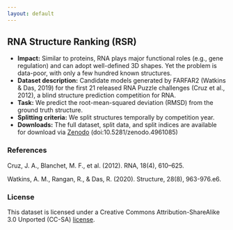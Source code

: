 ```yaml
---
layout: default
---
```


## RNA Structure Ranking (RSR) 
  - **Impact:** Similar to proteins, RNA plays major functional roles (e.g., gene regulation) and can adopt well-defined 3D shapes. Yet the problem is data-poor, with only a few hundred known structures.
  - **Dataset description:** Candidate models generated by FARFAR2 (Watkins & Das, 2019) for the first 21 released RNA Puzzle challenges (Cruz et al., 2012), a blind structure prediction competition for RNA.
  - **Task:** We predict the root-mean-squared deviation (RMSD) from the ground truth structure.
  - **Splitting criteria:** We split structures temporally by competition year.
  - **Downloads:** The full dataset, split data, and split indices are available for download via [Zenodo](https://zenodo.org/record/4961085) (doi:10.5281/zenodo.4961085)

### References

Cruz, J. A., Blanchet, M. F., et al. (2012). RNA, 18(4), 610–625.

Watkins, A. M., Rangan, R., & Das, R. (2020). Structure, 28(8), 963-976.e6. 

### License

This dataset is licensed under a Creative Commons Attribution-ShareAlike 3.0 Unported (CC-SA) [license](./LICENSE_SA).

